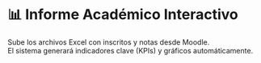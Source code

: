 # 📊 Informe Académico Interactivo

Sube los archivos Excel con inscritos y notas desde Moodle.  
El sistema generará indicadores clave (KPIs) y gráficos automáticamente.